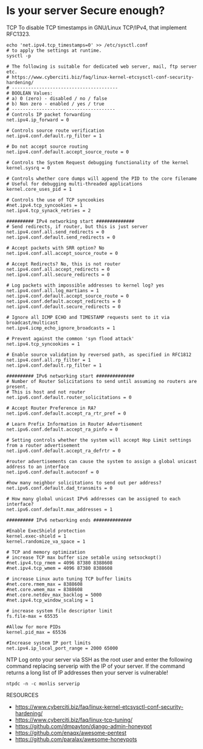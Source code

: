 Is your server Secure enough?
=============================

TCP
To disable TCP timestamps in GNU/Linux TCP/IPv4, that implement RFC1323.
````
echo 'net.ipv4.tcp_timestamps=0' >> /etc/sysctl.conf
# to apply the settings at runtime.
sysctl -p

# The following is suitable for dedicated web server, mail, ftp server etc. 
# https://www.cyberciti.biz/faq/linux-kernel-etcsysctl-conf-security-hardening/
# ---------------------------------------
# BOOLEAN Values:
# a) 0 (zero) - disabled / no / false
# b) Non zero - enabled / yes / true
# --------------------------------------
# Controls IP packet forwarding
net.ipv4.ip_forward = 0
 
# Controls source route verification
net.ipv4.conf.default.rp_filter = 1
 
# Do not accept source routing
net.ipv4.conf.default.accept_source_route = 0
 
# Controls the System Request debugging functionality of the kernel
kernel.sysrq = 0
 
# Controls whether core dumps will append the PID to the core filename
# Useful for debugging multi-threaded applications
kernel.core_uses_pid = 1
 
# Controls the use of TCP syncookies
#net.ipv4.tcp_syncookies = 1
net.ipv4.tcp_synack_retries = 2
 
########## IPv4 networking start ##############
# Send redirects, if router, but this is just server
net.ipv4.conf.all.send_redirects = 0
net.ipv4.conf.default.send_redirects = 0
 
# Accept packets with SRR option? No
net.ipv4.conf.all.accept_source_route = 0
 
# Accept Redirects? No, this is not router
net.ipv4.conf.all.accept_redirects = 0
net.ipv4.conf.all.secure_redirects = 0
 
# Log packets with impossible addresses to kernel log? yes
net.ipv4.conf.all.log_martians = 1
net.ipv4.conf.default.accept_source_route = 0
net.ipv4.conf.default.accept_redirects = 0
net.ipv4.conf.default.secure_redirects = 0
 
# Ignore all ICMP ECHO and TIMESTAMP requests sent to it via broadcast/multicast
net.ipv4.icmp_echo_ignore_broadcasts = 1
 
# Prevent against the common 'syn flood attack'
net.ipv4.tcp_syncookies = 1
 
# Enable source validation by reversed path, as specified in RFC1812
net.ipv4.conf.all.rp_filter = 1
net.ipv4.conf.default.rp_filter = 1
 
########## IPv6 networking start ##############
# Number of Router Solicitations to send until assuming no routers are present.
# This is host and not router
net.ipv6.conf.default.router_solicitations = 0
 
# Accept Router Preference in RA?
net.ipv6.conf.default.accept_ra_rtr_pref = 0
 
# Learn Prefix Information in Router Advertisement
net.ipv6.conf.default.accept_ra_pinfo = 0
 
# Setting controls whether the system will accept Hop Limit settings from a router advertisement
net.ipv6.conf.default.accept_ra_defrtr = 0
 
#router advertisements can cause the system to assign a global unicast address to an interface
net.ipv6.conf.default.autoconf = 0
 
#how many neighbor solicitations to send out per address?
net.ipv6.conf.default.dad_transmits = 0
 
# How many global unicast IPv6 addresses can be assigned to each interface?
net.ipv6.conf.default.max_addresses = 1
 
########## IPv6 networking ends ##############
 
#Enable ExecShield protection
kernel.exec-shield = 1
kernel.randomize_va_space = 1
 
# TCP and memory optimization 
# increase TCP max buffer size setable using setsockopt()
#net.ipv4.tcp_rmem = 4096 87380 8388608
#net.ipv4.tcp_wmem = 4096 87380 8388608
 
# increase Linux auto tuning TCP buffer limits
#net.core.rmem_max = 8388608
#net.core.wmem_max = 8388608
#net.core.netdev_max_backlog = 5000
#net.ipv4.tcp_window_scaling = 1
 
# increase system file descriptor limit    
fs.file-max = 65535
 
#Allow for more PIDs 
kernel.pid_max = 65536
 
#Increase system IP port limits
net.ipv4.ip_local_port_range = 2000 65000

````

NTP
Log onto your server via SSH as the root user and enter the following command replacing serverip with the IP of your server.
If the command returns a long list of IP addresses then your server is vulnerable!

````
ntpdc -n -c monlis serverip
````

RESOURCES

- https://www.cyberciti.biz/faq/linux-kernel-etcsysctl-conf-security-hardening/
- https://www.cyberciti.biz/faq/linux-tcp-tuning/
- https://github.com/dmpayton/django-admin-honeypot
- https://github.com/enaqx/awesome-pentest
- https://github.com/paralax/awesome-honeypots
